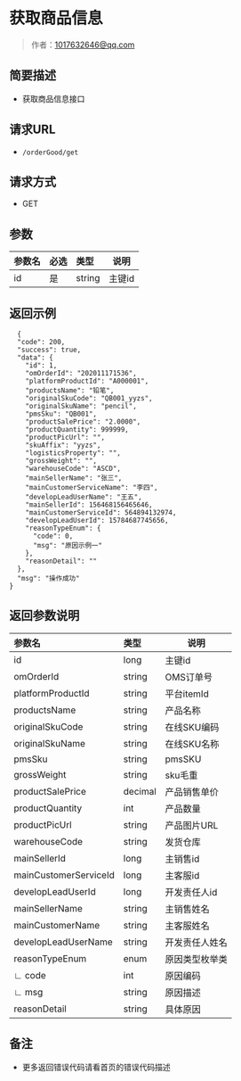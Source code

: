# 获取商品信息

> 作者：1017632646@qq.com

## 简要描述

- 获取商品信息接口

## 请求URL
- ` /orderGood/get `
  
## 请求方式
- GET 

## 参数

|参数名|必选|类型|说明|
|:----    |:---|:----- |-----   |
|id |是  |string |主键id   |

## 返回示例 

``` 
  {
  "code": 200,
  "success": true,
  "data": {
    "id": 1,
    "omOrderId": "202011171536",
    "platformProductId": "A000001",
    "productsName": "铅笔",
    "originalSkuCode": "QB001_yyzs",
    "originalSkuName": "pencil",
    "pmsSku": "QB001",
    "productSalePrice": "2.0000",
    "productQuantity": 999999,
    "productPicUrl": "",
    "skuAffix": "yyzs",
    "logisticsProperty": "",
    "grossWeight": "",
    "warehouseCode": "ASCD",
    "mainSellerName": "张三",
    "mainCustomerServiceName": "李四",
    "developLeadUserName": "王五",
    "mainSellerId": 156468156465646,
    "mainCustomerServiceId": 564894132974,
    "developLeadUserId": 15784687745656,
    "reasonTypeEnum": {
      "code": 0,
      "msg": "原因示例一"
    },
    "reasonDetail": ""
  },
  "msg": "操作成功"
}
```

## 返回参数说明 

|参数名|类型|说明|
|:-----  |:-----|-----                           |
|id |long   |主键id  |
|omOrderId |string | OMS订单号    |
|platformProductId     |string | 平台itemId    |
|productsName |string | 产品名称    |
|originalSkuCode |string | 在线SKU编码    |
|originalSkuName |string | 在线SKU名称    |
|pmsSku |string | pmsSKU    |
|grossWeight |string | sku毛重    |
|productSalePrice |decimal | 产品销售单价    |
|productQuantity |int | 产品数量    |
|productPicUrl |string | 产品图片URL    |
|warehouseCode |string | 发货仓库      |
|mainSellerId |long | 主销售id      |
|mainCustomerServiceId |long | 主客服id      |
|developLeadUserId |long | 开发责任人id      |
|mainSellerName |string | 主销售姓名      |
|mainCustomerName |string | 主客服姓名      |
|developLeadUserName |string | 开发责任人姓名      |
|reasonTypeEnum |enum   |原因类型枚举类  |
|    ∟ code |int   |原因编码  |
|    ∟ msg |string   |原因描述  |
|reasonDetail |string   |具体原因  |

## 备注 

- 更多返回错误代码请看首页的错误代码描述